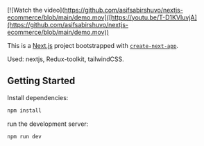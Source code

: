 [![Watch the video](https://github.com/asifsabirshuvo/nextjs-ecommerce/blob/main/demo.mov]([https://youtu.be/T-D1KVIuvjA](https://github.com/asifsabirshuvo/nextjs-ecommerce/blob/main/demo.mov))

This is a [Next.js](https://nextjs.org/) project bootstrapped with [`create-next-app`](https://github.com/vercel/next.js/tree/canary/packages/create-next-app).

Used: nextjs, Redux-toolkit, tailwindCSS.

## Getting Started

Install dependencies:
```bash
npm install
```

run the development server:
```bash
npm run dev
```
